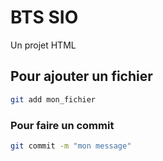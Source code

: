 # BTS SIO

Un projet HTML

## Pour ajouter un fichier
```bash
git add mon_fichier
```

### Pour faire un commit
```bash
git commit -m "mon message"
```
